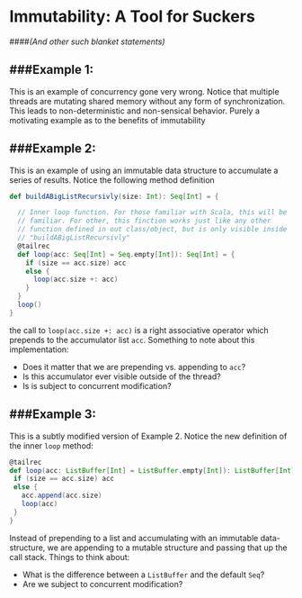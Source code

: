 Immutability: A Tool for Suckers
================================
####*(And other such blanket statements)*

###Example 1:
------------------------------------------
This is an example of concurrency gone very wrong. Notice that multiple threads are mutating shared memory without any form of synchronization. This leads to non-deterministic and non-sensical behavior. Purely a motivating example as to the benefits of immutability


###Example 2:
-----------------------------------------
This is an example of using an immutable data structure to accumulate a series of results. Notice the following method definition
```scala
def buildABigListRecursivly(size: Int): Seq[Int] = {

  // Inner loop function. For those familiar with Scala, this will be
  // familiar. For other, this finction works just like any other
  // function defined in out class/object, but is only visible inside
  // "buildABigListRecursivly"
  @tailrec
  def loop(acc: Seq[Int] = Seq.empty[Int]): Seq[Int] = {
    if (size == acc.size) acc
    else {
      loop(acc.size +: acc)
    }
  }
  loop()
}
```
the call to `loop(acc.size +: acc)` is a right associative operator which prepends to the accumulator list `acc`. Something to note about this implementation:
 - Does it matter that we are prepending vs. appending to `acc`?
 - Is this accumulator ever visible outside of the thread?
 - Is is subject to concurrent modification?



###Example 3:
-----------------------------------------
This is a subtly modified version of Example 2. Notice the new definition of the inner `loop` method:
```scala
@tailrec
def loop(acc: ListBuffer[Int] = ListBuffer.empty[Int]): ListBuffer[Int] = {
 if (size == acc.size) acc
 else {
   acc.append(acc.size)
   loop(acc)
 }
}
```
Instead of prepending to a list and accumulating with an immutable data-structure, we are appending to a mutable structure and passing that up the call stack. Things to think about:
 - What is the difference between a `ListBuffer` and the default `Seq`?
 - Are we subject to concurrent modification?
